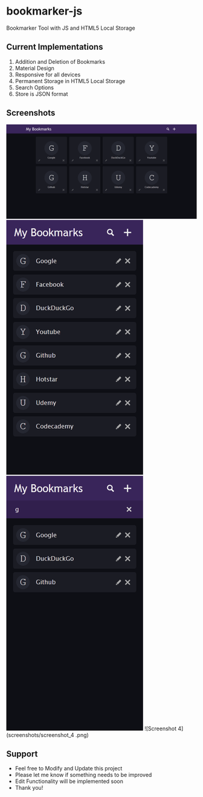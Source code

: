 # bookmarker-js
Bookmarker Tool with JS and HTML5 Local Storage

## Current Implementations
1. Addition and Deletion of Bookmarks
2. Material Design
3. Responsive for all devices
4. Permanent Storage in HTML5 Local Storage
5. Search Options
5. Store is JSON format

## Screenshots
![Screenshot 1](screenshots/screenshot_1.png) ![Screenshot 2](screenshots/screenshot_2.png) ![Screenshot 3](screenshots/screenshot_3.png) ![Screenshot 4](screenshots/screenshot_4 .png)


## Support
* Feel free to Modify and Update this project
* Please let me know if something needs to be improved
* Edit Functionality will be implemented soon
* Thank you!
